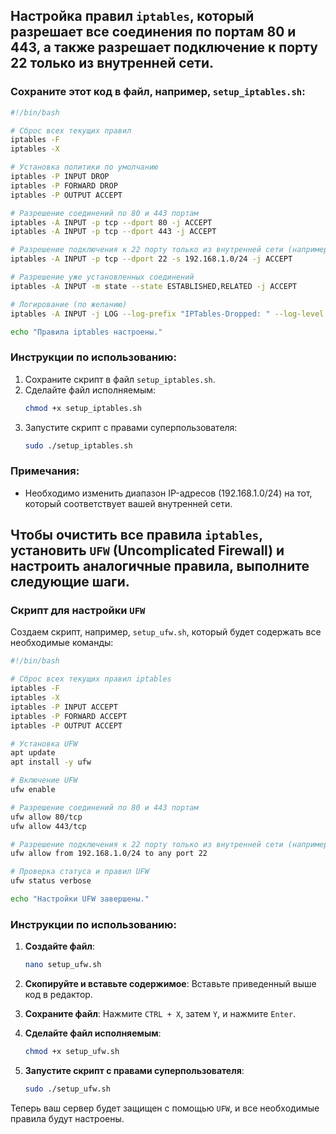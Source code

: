 ## Настройка правил `iptables`, который разрешает все соединения по портам 80 и 443, а также разрешает подключение к порту 22 только из внутренней сети. 

### Сохраните этот код в файл, например, `setup_iptables.sh`:

```bash
#!/bin/bash

# Сброс всех текущих правил
iptables -F
iptables -X

# Установка политики по умолчанию
iptables -P INPUT DROP
iptables -P FORWARD DROP
iptables -P OUTPUT ACCEPT

# Разрешение соединений по 80 и 443 портам
iptables -A INPUT -p tcp --dport 80 -j ACCEPT
iptables -A INPUT -p tcp --dport 443 -j ACCEPT

# Разрешение подключения к 22 порту только из внутренней сети (например, 192.168.1.0/24)
iptables -A INPUT -p tcp --dport 22 -s 192.168.1.0/24 -j ACCEPT

# Разрешение уже установленных соединений
iptables -A INPUT -m state --state ESTABLISHED,RELATED -j ACCEPT

# Логирование (по желанию)
iptables -A INPUT -j LOG --log-prefix "IPTables-Dropped: " --log-level 4

echo "Правила iptables настроены."
```

### Инструкции по использованию:

1. Сохраните скрипт в файл `setup_iptables.sh`.
2. Сделайте файл исполняемым:
   ```bash
   chmod +x setup_iptables.sh
   ```
3. Запустите скрипт с правами суперпользователя:
   ```bash
   sudo ./setup_iptables.sh
   ```

### Примечания:
- Необходимо изменить диапазон IP-адресов (192.168.1.0/24) на тот, который соответствует вашей внутренней сети.

## Чтобы очистить все правила `iptables`, установить `UFW` (Uncomplicated Firewall) и настроить аналогичные правила, выполните следующие шаги.

### Скрипт для настройки `UFW`

Создаем скрипт, например, `setup_ufw.sh`, который будет содержать все необходимые команды:

```bash
#!/bin/bash

# Сброс всех текущих правил iptables
iptables -F
iptables -X
iptables -P INPUT ACCEPT
iptables -P FORWARD ACCEPT
iptables -P OUTPUT ACCEPT

# Установка UFW
apt update
apt install -y ufw

# Включение UFW
ufw enable

# Разрешение соединений по 80 и 443 портам
ufw allow 80/tcp
ufw allow 443/tcp

# Разрешение подключения к 22 порту только из внутренней сети (например, 192.168.1.0/24)
ufw allow from 192.168.1.0/24 to any port 22

# Проверка статуса и правил UFW
ufw status verbose

echo "Настройки UFW завершены."
```

### Инструкции по использованию:

1. **Создайте файл**:
   ```bash
   nano setup_ufw.sh
   ```

2. **Скопируйте и вставьте содержимое**:
   Вставьте приведенный выше код в редактор.

3. **Сохраните файл**:
   Нажмите `CTRL + X`, затем `Y`, и нажмите `Enter`.

4. **Сделайте файл исполняемым**:
   ```bash
   chmod +x setup_ufw.sh
   ```

5. **Запустите скрипт с правами суперпользователя**:
   ```bash
   sudo ./setup_ufw.sh
   ```

Теперь ваш сервер будет защищен с помощью `UFW`, и все необходимые правила будут настроены.
